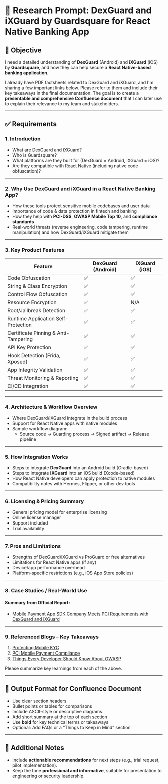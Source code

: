 # 🔐 Research Prompt: DexGuard and iXGuard by Guardsquare for React Native Banking App

## 🎯 Objective

I need a detailed understanding of **DexGuard** (Android) and **iXGuard** (iOS) by **Guardsquare**, and how they can help secure a **React Native-based banking application**.

I already have PDF factsheets related to DexGuard and iXGuard, and I'm sharing a few important links below. Please refer to them and include their key takeaways in the final documentation. The goal is to create a **presentable and comprehensive Confluence document** that I can later use to explain their relevance to my team and stakeholders.

---

## ✅ Requirements

### 1. Introduction
- What are DexGuard and iXGuard?
- Who is Guardsquare?
- What platforms are they built for (DexGuard = Android, iXGuard = iOS)?
- Are they compatible with React Native (including native code obfuscation)?

---

### 2. Why Use DexGuard and iXGuard in a React Native Banking App?
- How these tools protect sensitive mobile codebases and user data
- Importance of code & data protection in fintech and banking
- How they help with **PCI-DSS**, **OWASP Mobile Top 10**, and **compliance standards**
- Real-world threats (reverse engineering, code tampering, runtime manipulation) and how DexGuard/iXGuard mitigate them

---

### 3. Key Product Features

| Feature                              | DexGuard (Android) | iXGuard (iOS)     |
|--------------------------------------|--------------------|------------------|
| Code Obfuscation                     | ✅                 | ✅               |
| String & Class Encryption            | ✅                 | ✅               |
| Control Flow Obfuscation            | ✅                 | ✅               |
| Resource Encryption                  | ✅                 | N/A              |
| Root/Jailbreak Detection             | ✅                 | ✅               |
| Runtime Application Self-Protection | ✅                 | ✅               |
| Certificate Pinning & Anti-Tampering| ✅                 | ✅               |
| API Key Protection                   | ✅                 | ✅               |
| Hook Detection (Frida, Xposed)       | ✅                 | ✅               |
| App Integrity Validation             | ✅                 | ✅               |
| Threat Monitoring & Reporting        | ✅                 | ✅               |
| CI/CD Integration                    | ✅                 | ✅               |

---

### 4. Architecture & Workflow Overview
- Where DexGuard/iXGuard integrate in the build process
- Support for React Native apps with native modules
- Sample workflow diagram:
  - Source code → Guarding process → Signed artifact → Release pipeline

---

### 5. How Integration Works
- Steps to integrate **DexGuard** into an Android build (Gradle-based)
- Steps to integrate **iXGuard** into an iOS build (Xcode-based)
- How React Native developers can apply protection to native modules
- Compatibility notes with Hermes, Flipper, or other dev tools

---

### 6. Licensing & Pricing Summary
- General pricing model for enterprise licensing
- Online license manager
- Support included
- Trial availability

---

### 7. Pros and Limitations
- Strengths of DexGuard/iXGuard vs ProGuard or free alternatives
- Limitations for React Native apps (if any)
- Device/app performance overhead
- Platform-specific restrictions (e.g., iOS App Store policies)

---

### 8. Case Studies / Real-World Use

#### Summary from Official Report:
- [Mobile Payment App SDK Company Meets PCI Requirements with DexGuard and iXGuard](https://www.guardsquare.com/reports/mobile-payment-app-sdk-company-meets-pci-requirements-with-dexguard-ixguard?sbrc=1qEM3GZeqUFMnRHyVAxc9LA%3D%3D%24Ai8N7H6gxEPUI17NhIdBxA%3D%3D)

---

### 9. Referenced Blogs – Key Takeaways

1. [Protecting Mobile KYC](https://www.guardsquare.com/blog/protecting-mobile-kyc)  
2. [PCI Mobile Payment Compliance](https://www.guardsquare.com/blog/how-guardsquare-helps-apps-comply-pci-mobile-payment-acceptance-security-guidelines)  
3. [Things Every Developer Should Know About OWASP](https://www.guardsquare.com/blog/things-every-developer-should-know-about-owasp)

Please summarize key learnings from each of the above.

---

## 📄 Output Format for Confluence Document

- Use clear section headers  
- Bullet points or tables for comparisons  
- Include ASCII-style or descriptive diagrams  
- Add short summary at the top of each section  
- Use **bold** for key technical terms or takeaways  
- Optional: Add FAQs or a “Things to Keep in Mind” section

---

## 📝 Additional Notes

- Include **actionable recommendations** for next steps (e.g., trial request, pilot implementation).
- Keep the tone **professional and informative**, suitable for presentation to engineering or security leadership.
